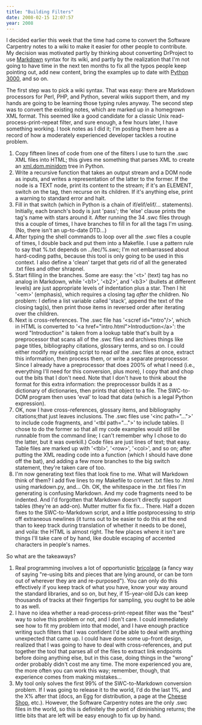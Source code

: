 ```yaml
---
title: "Building Filters"
date: 2008-02-15 12:07:57
year: 2008
---
```

I decided earlier this week that the time had come to convert the Software Carpentry notes to a wiki to make it easier for other people to contribute.  My decision was motivated partly by thinking about converting DrProject to use <a href="http://daringfireball.net/projects/markdown/">Markdown</a> syntax for its wiki, and partly by the realization that I'm not going to have time in the next ten months to fix all the typos people keep pointing out, add new content, bring the examples up to date with <a href="http://www.python.org/dev/peps/pep-3000/">Python 3000</a>, and so on.

The first step was to pick a wiki syntax.  That was easy: there are Markdown processors for Perl, PHP, and Python, several wikis support them, and my hands are going to be learning those typing rules anyway.  The second step was to convert the existing notes, which are marked up in a homegrown XML format.  This seemed like a good candidate for a classic Unix read-process-print-repeat filter, and sure enough, a few hours later, I have something working.  I took notes as I did it; I'm posting them here as a record of how a moderately experienced developer tackles a routine problem.
<ol>
  <li>Copy fifteen lines of code from one of the filters I use to turn the .swc XML files into HTML; this gives me something that parses XML to create an <a href="http://docs.python.org/lib/module-xml.dom.minidom.html">xml.dom.minidom</a> tree in Python.</li>
  <li>Write a recursive function that takes an output stream and a DOM node as inputs, and writes a representation of the latter to the former.  If the node is a TEXT node, print its content to the stream; if it's an ELEMENT, switch on the tag, then recurse on its children.  If it's anything else, print a warning to standard error and halt.</li>
  <li>Fill in that switch (which in Python is a chain of if/elif/elif/... statements).  Initially, each branch's body is just 'pass'; the 'else' clause prints the tag's name with stars around it.  After running the 34 .swc files through this a couple of times, I have branches to fill in for all the tags I'm using.  (No, there isn't an up-to-date DTD...)</li>
  <li>After typing the shell commands to loop over all the .swc files a couple of times, I double back and put them into a Makefile.  I use a pattern rule to say that %.txt depends on ../lec/%.swc; I'm not embarrassed about hard-coding paths, because this tool is only going to be used in this context.  I also define a 'clean' target that gets rid of all the generated .txt files and other shrapnel.</li>
  <li>Start filling in the branches.  Some are easy: the '&lt;t&gt;' (text) tag has no analog in Markdown, while '&lt;b1&gt;', '&lt;b2&gt;', and '&lt;b3&gt;' (bullets at different levels) are just appropriate levels of indentation plus a star. Then I hit '&lt;em&gt;' (emphasis), which requires a closing tag <em>after</em> the children. No problem: I define a list variable called 'stack', append the text of the closing tag(s), then print those items in reversed order after iterating over the children.</li>
  <li>Next is cross-references.  The .swc file has '&lt;scref id="intro"/&gt;', which in HTML is converted to '&lt;a href="intro.html"&gt;Introduction&lt;/a&gt;': the word "Introduction" is taken from a lookup table that's built by a preprocessor that scans all of the .swc files and archives things like page titles, bibliography citations, glossary terms, and so on. I could either modify my existing script to read <em>all</em> the .swc files at once, extract this information, then process them, or write a separate preprocessor.  Since I already have a preprocessor that does 200% of what I need (i.e., everything I'll need for this conversion, plus more), I copy that and chop out the bits that I don't need. Note that I don't have to think about the format for this extra information: the preprocessor builds it as a dictionary of dictionaries, then prints that object to a file.  The SWC-to-DOM program then uses 'eval' to load that data (which is a legal Python expression).</li>
  <li>OK, now I have cross-references, glossary items, and bibliography citations;that just leaves inclusions. The .swc files use '&lt;inc path="..."&gt;' to include code fragments, and '&lt;tbl path="..."&gt;' to include tables.  (I chose to do the former so that all my code examples would still be runnable from the command line; I can't remember why I chose to do the latter, but it was overkill.)   Code files are just lines of text; that easy.  Table files are marked up with '&lt;tbl&gt;', '&lt;row&gt;', '&lt;col&gt;', and so on; after putting the XML reading code into a function (which I should have done off the bat), and adding a few more branches to the big switch statement, they're taken care of too.</li>
  <li>I'm now generating text files that look fine to me.  What will Markdown think of them?  I add five lines to my Makefile to convert .txt files to .html using markdown.py, and... Oh.  OK, the whitespace in the .txt files I'm generating is confusing Markdown.  And my code fragments need to be indented. And I'd forgotten that Markdown doesn't directly support tables (they're an add-on).  Mutter mutter fix fix fix... There.  Half a dozen fixes to the SWC-to-Markdown script, and a little postprocessing to strip off extraneous newlines (it turns out to be easier to do this at the end than to keep track during translation of whether it needs to be done), and voila: the HTML is almost right.  The few places where it isn't are things I'll take care of by hand, like double escaping of accented characters in people's names.</li>
</ol>
So what are the takeaways?
<ol>
  <li>Real programming involves a lot of opportunistic <a href="http://en.wikipedia.org/wiki/Bricolage">bricolage</a> (a fancy way of saying "re-using bits and pieces that are lying around, or can be torn out of wherever they are and re-purposed"). You can only do this effectively if you keep track of what you have, know your way around the standard libraries, and so on, but hey, if 15-year-old DJs can keep thousands of tracks at their fingertips for sampling, you ought to be able to as well.</li>
  <li>I have no idea whether a read-process-print-repeat filter was the "best" way to solve this problem or not, and I don't care. I could immediately see how to fit my problem into that model, and I have enough practice writing such filters that I was confident I'd be able to deal with anything unexpected that came up.  I could have done some up-front design, realized that I was going to have to deal with cross-references, and put together the tool that parses all of the files to extract link endpoints before doing anything else, but in this case, doing things in the "wrong" order probably didn't cost me any time. The more experienced you are, the more often you can work this way; remember, though, that experience comes from making mistakes...</li>
  <li>My tool only solves the first 99% of the SWC-to-Markdown conversion problem. If I was going to release it to the world, I'd do the last 1%, and the X% after that (docs, an Egg for distribution, a page at the <a href="http://pypi.python.org/pypi">Cheese Shop</a>, etc.). However, the Software Carpentry notes are the only .swc files in the world, so this is definitely the point of diminishing returns; the little bits that are left will be easy enough to fix up by hand.</li>
</ol>
